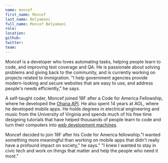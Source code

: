 ```yaml
---
name: moncef
first_name: Moncef
last_name: Belyamani
full_name: Moncef Belyamani
role:
location:
github:
twitter:
team:
---
```


Moncef is a developer who loves automating tasks, helping people learn to code, and improving test coverage and QA. He is passionate about solving problems and giving back to the community, and is currently working on projects related to immigration. "I help government agencies provide modern-looking and secure websites that are easy to use, and address people's needs efficiently," he says.

A self-taught coder, Moncef joined 18F after a Code for America Fellowship, where he developed the [Ohana API](http://ohanapi.org/). He also spent 14 years at AOL, where he developed mobile apps. He holds degrees in electrical engineering and music from the University of Virginia and spends much of his free time designing tutorials that have helped thousands of people learn to code and turn their computers into [web development machines](https://github.com/18F/laptop).

Moncef decided to join 18F after his Code for America fellowship."I wanted something more meaningful than working on mobile apps that didn't really have a profound impact on society," he says." "I knew I wanted to stay in civic tech and work on things that matter and help the people who need it most."
  
